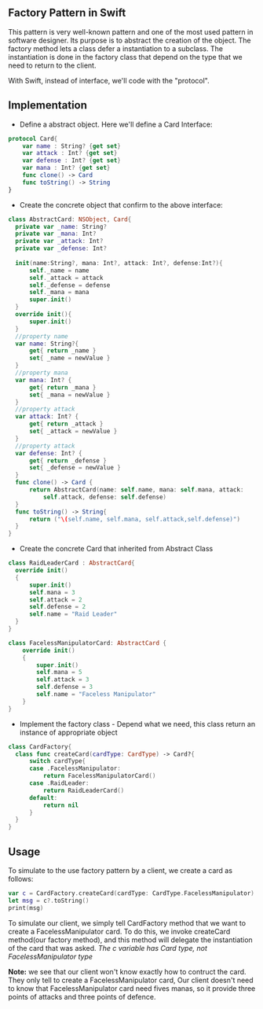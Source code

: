 ## Factory Pattern in Swift
  This pattern is very well-known pattern and one of the most used pattern in software designer. Its purpose is to abstract the
  creation of the object. The factory method lets a class defer a instantiation to a subclass. The instantiation is done in the 
  factory class that depend on the type that we need to return to the client.
  
  With Swift, instead of interface, we'll code with the "protocol".


## Implementation
  * Define a abstract object. Here we'll define a Card Interface:
  ```swift
  protocol Card{
      var name : String? {get set}
      var attack : Int? {get set}
      var defense : Int? {get set}
      var mana : Int? {get set}
      func clone() -> Card
      func toString() -> String
  }
  ```
  
  * Create the concrete object that confirm to the above interface:
  ```swift
  class AbstractCard: NSObject, Card{
    private var _name: String?
    private var _mana: Int?
    private var _attack: Int?
    private var _defense: Int?
    
    init(name:String?, mana: Int?, attack: Int?, defense:Int?){
        self._name = name
        self._attack = attack
        self._defense = defense
        self._mana = mana
        super.init()
    }
    override init(){
        super.init()
    }
    //property name
    var name: String?{
        get{ return _name }
        set{ _name = newValue }
    }
    //property mana
    var mana: Int? {
        get{ return _mana }
        set{ _mana = newValue }
    }
    //property attack
    var attack: Int? {
        get{ return _attack }
        set{ _attack = newValue }
    }
    //property attack
    var defense: Int? {
        get{ return _defense }
        set{ _defense = newValue }
    }
    func clone() -> Card {
        return AbstractCard(name: self.name, mana: self.mana, attack:
            self.attack, defense: self.defense)
    }
    func toString() -> String{
        return ("\(self.name, self.mana, self.attack,self.defense)")
    }
  }
  ```
  * Create the concrete Card that inherited from Abstract Class
  ```swift
  class RaidLeaderCard : AbstractCard{
    override init()
    {
        super.init()
        self.mana = 3
        self.attack = 2
        self.defense = 2
        self.name = "Raid Leader"
    }
  }

  class FacelessManipulatorCard: AbstractCard {
      override init()
      {
          super.init()
          self.mana = 5
          self.attack = 3
          self.defense = 3
          self.name = "Faceless Manipulator"
      }
  }
  ```
  * Implement the factory class - Depend what we need, this class return an instance of appropriate object
  ```swift
  class CardFactory{
    class func createCard(cardType: CardType) -> Card?{
        switch cardType{
        case .FacelessManipulator:
            return FacelessManipulatorCard()
        case .RaidLeader:
            return RaidLeaderCard()
        default:
            return nil
        }
    }
  }
  ```
  
  ## Usage
  To simulate to the use factory pattern by a client, we create a card as follows:
  
  ```swift
  var c = CardFactory.createCard(cardType: CardType.FacelessManipulator)
  let msg = c?.toString()
  print(msg)
  ```
  To simulate our client, we simply tell CardFactory method that we want to create a FacelessManipulator card. To do this, we
  invoke createCard method(our factory method), and this method will delegate the instantiation of the card that was asked.
  *The c variable has Card type, not FacelessManipulator type*
  
  **Note:** we see that our client won't know exactly how to contruct the card. They only tell to create a FacelessManipulator 
  card, Our client doesn't need to know that FacelessManipulator card need fives manas, so it provide three points of attacks 
  and three points of defence.
  
